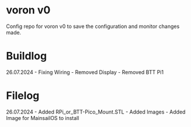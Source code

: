 # voron v0
Config repo for voron v0 to save the configuration and monitor changes made.

# Buildlog
26.07.2024
    - Fixing Wiring
    - Removed Display
    - Removed BTT Pi1

# Filelog
26.07.2024
    - Added RPi_or_BTT-Pico_Mount.STL
    - Added Images
    - Added Image for MainsailOS to install